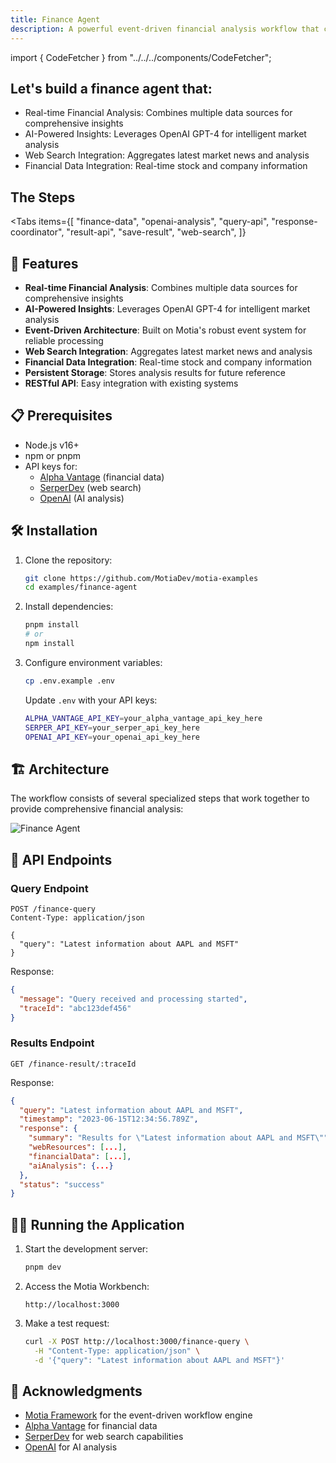 ```yaml
---
title: Finance Agent
description: A powerful event-driven financial analysis workflow that combines web search, financial data, and AI analysis to provide comprehensive investment insights.
---
```


import { CodeFetcher } from "../../../components/CodeFetcher";

## Let's build a finance agent that:

- Real-time Financial Analysis: Combines multiple data sources for comprehensive insights
- AI-Powered Insights: Leverages OpenAI GPT-4 for intelligent market analysis
- Web Search Integration: Aggregates latest market news and analysis
- Financial Data Integration: Real-time stock and company information

## The Steps

<Folder name="steps" defaultOpen>
  <File name="finance-data.step.ts" />
  <File name="openai-analysis.step.ts" />
  <File name="query-api.step.ts" />
  <File name="response-coordinator.step.ts" />
  <File name="result-api.step.ts" />
  <File name="save-result.step.ts" />
  <File name="web-search.step.ts" />
</Folder>

<Tabs
  items={[
    "finance-data",
    "openai-analysis",
    "query-api",
    "response-coordinator",
    "result-api",
    "save-result",
    "web-search",
  ]}
>
  <CodeFetcher
    path="examples/finance-agent/steps"
    tab="finance-data"
    value="finance-data"
  />
  <CodeFetcher
    path="examples/finance-agent/steps"
    tab="openai-analysis"
    value="openai-analysis"
  />
  <CodeFetcher
    path="examples/finance-agent/steps"
    tab="query-api"
    value="query-api"
  />
  <CodeFetcher
    path="examples/finance-agent/steps"
    tab="response-coordinator"
    value="response-coordinator"
  />
  <CodeFetcher
    path="examples/finance-agent/steps"
    tab="result-api"
    value="result-api"
  />
  <CodeFetcher
    path="examples/finance-agent/steps"
    tab="save-result"
    value="save-result"
  />
  <CodeFetcher
    path="examples/finance-agent/steps"
    tab="web-search"
    value="web-search"
  />
</Tabs>

## 🚀 Features

- **Real-time Financial Analysis**: Combines multiple data sources for comprehensive insights
- **AI-Powered Insights**: Leverages OpenAI GPT-4 for intelligent market analysis
- **Event-Driven Architecture**: Built on Motia's robust event system for reliable processing
- **Web Search Integration**: Aggregates latest market news and analysis
- **Financial Data Integration**: Real-time stock and company information
- **Persistent Storage**: Stores analysis results for future reference
- **RESTful API**: Easy integration with existing systems

## 📋 Prerequisites

- Node.js v16+
- npm or pnpm
- API keys for:
  - [Alpha Vantage](https://www.alphavantage.co/) (financial data)
  - [SerperDev](https://serper.dev/) (web search)
  - [OpenAI](https://platform.openai.com/) (AI analysis)

## 🛠️ Installation

1. Clone the repository:

   ```bash
   git clone https://github.com/MotiaDev/motia-examples
   cd examples/finance-agent
   ```

2. Install dependencies:

   ```bash
   pnpm install
   # or
   npm install
   ```

3. Configure environment variables:

   ```bash
   cp .env.example .env
   ```

   Update `.env` with your API keys:

   ```bash
   ALPHA_VANTAGE_API_KEY=your_alpha_vantage_api_key_here
   SERPER_API_KEY=your_serper_api_key_here
   OPENAI_API_KEY=your_openai_api_key_here
   ```

## 🏗️ Architecture

The workflow consists of several specialized steps that work together to provide comprehensive financial analysis:

![Finance Agent](../img/finance-agent.png)

## 🚦 API Endpoints

### Query Endpoint

```http
POST /finance-query
Content-Type: application/json

{
  "query": "Latest information about AAPL and MSFT"
}
```

Response:

```json
{
  "message": "Query received and processing started",
  "traceId": "abc123def456"
}
```

### Results Endpoint

```http
GET /finance-result/:traceId
```

Response:

```json
{
  "query": "Latest information about AAPL and MSFT",
  "timestamp": "2023-06-15T12:34:56.789Z",
  "response": {
    "summary": "Results for \"Latest information about AAPL and MSFT\"",
    "webResources": [...],
    "financialData": [...],
    "aiAnalysis": {...}
  },
  "status": "success"
}
```

## 🏃‍♂️ Running the Application

1. Start the development server:

   ```bash
   pnpm dev
   ```

2. Access the Motia Workbench:

   ```
   http://localhost:3000
   ```

3. Make a test request:
   ```bash
   curl -X POST http://localhost:3000/finance-query \
     -H "Content-Type: application/json" \
     -d '{"query": "Latest information about AAPL and MSFT"}'
   ```

## 🙏 Acknowledgments

- [Motia Framework](https://motia.dev) for the event-driven workflow engine
- [Alpha Vantage](https://www.alphavantage.co/) for financial data
- [SerperDev](https://serper.dev/) for web search capabilities
- [OpenAI](https://platform.openai.com/) for AI analysis
